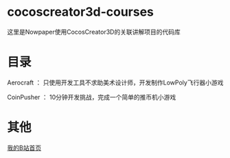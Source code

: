 # cocoscreator3d-courses

这里是Nowpaper使用CocosCreator3D的关联讲解项目的代码库

# 目录

Aerocraft ： 只使用开发工具不求助美术设计师，开发制作LowPoly飞行器小游戏

CoinPusher ： 10分钟开发挑战，完成一个简单的推币机小游戏

# 其他

[我的B站首页](https://space.bilibili.com/38487134)
